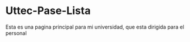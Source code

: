 # Uttec-Pase-Lista
Esta es una pagina principal para mi universidad, que esta dirigida para el personal
